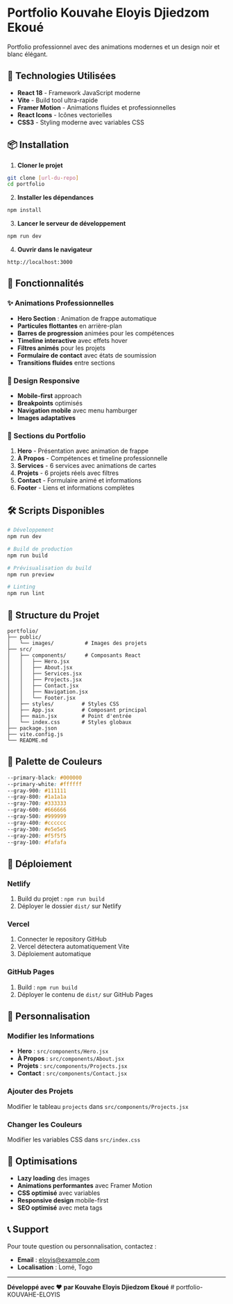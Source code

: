 # Portfolio Kouvahe Eloyis Djiedzom Ekoué

Portfolio professionnel avec des animations modernes et un design noir et blanc élégant.

## 🚀 Technologies Utilisées

- **React 18** - Framework JavaScript moderne
- **Vite** - Build tool ultra-rapide
- **Framer Motion** - Animations fluides et professionnelles
- **React Icons** - Icônes vectorielles
- **CSS3** - Styling moderne avec variables CSS

## 📦 Installation

1. **Cloner le projet**
```bash
git clone [url-du-repo]
cd portfolio
```

2. **Installer les dépendances**
```bash
npm install
```

3. **Lancer le serveur de développement**
```bash
npm run dev
```

4. **Ouvrir dans le navigateur**
```
http://localhost:3000
```

## 🎨 Fonctionnalités

### ✨ Animations Professionnelles
- **Hero Section** : Animation de frappe automatique
- **Particules flottantes** en arrière-plan
- **Barres de progression** animées pour les compétences
- **Timeline interactive** avec effets hover
- **Filtres animés** pour les projets
- **Formulaire de contact** avec états de soumission
- **Transitions fluides** entre sections

### 📱 Design Responsive
- **Mobile-first** approach
- **Breakpoints** optimisés
- **Navigation mobile** avec menu hamburger
- **Images adaptatives**

### 🎯 Sections du Portfolio

1. **Hero** - Présentation avec animation de frappe
2. **À Propos** - Compétences et timeline professionnelle
3. **Services** - 6 services avec animations de cartes
4. **Projets** - 6 projets réels avec filtres
5. **Contact** - Formulaire animé et informations
6. **Footer** - Liens et informations complètes

## 🛠 Scripts Disponibles

```bash
# Développement
npm run dev

# Build de production
npm run build

# Prévisualisation du build
npm run preview

# Linting
npm run lint
```

## 📁 Structure du Projet

```
portfolio/
├── public/
│   └── images/          # Images des projets
├── src/
│   ├── components/      # Composants React
│   │   ├── Hero.jsx
│   │   ├── About.jsx
│   │   ├── Services.jsx
│   │   ├── Projects.jsx
│   │   ├── Contact.jsx
│   │   ├── Navigation.jsx
│   │   └── Footer.jsx
│   ├── styles/         # Styles CSS
│   ├── App.jsx         # Composant principal
│   ├── main.jsx        # Point d'entrée
│   └── index.css       # Styles globaux
├── package.json
├── vite.config.js
└── README.md
```

## 🎨 Palette de Couleurs

```css
--primary-black: #000000
--primary-white: #ffffff
--gray-900: #111111
--gray-800: #1a1a1a
--gray-700: #333333
--gray-600: #666666
--gray-500: #999999
--gray-400: #cccccc
--gray-300: #e5e5e5
--gray-200: #f5f5f5
--gray-100: #fafafa
```

## 🚀 Déploiement

### Netlify
1. Build du projet : `npm run build`
2. Déployer le dossier `dist/` sur Netlify

### Vercel
1. Connecter le repository GitHub
2. Vercel détectera automatiquement Vite
3. Déploiement automatique

### GitHub Pages
1. Build : `npm run build`
2. Déployer le contenu de `dist/` sur GitHub Pages

## 📝 Personnalisation

### Modifier les Informations
- **Hero** : `src/components/Hero.jsx`
- **À Propos** : `src/components/About.jsx`
- **Projets** : `src/components/Projects.jsx`
- **Contact** : `src/components/Contact.jsx`

### Ajouter des Projets
Modifier le tableau `projects` dans `src/components/Projects.jsx`

### Changer les Couleurs
Modifier les variables CSS dans `src/index.css`

## 🔧 Optimisations

- **Lazy loading** des images
- **Animations performantes** avec Framer Motion
- **CSS optimisé** avec variables
- **Responsive design** mobile-first
- **SEO optimisé** avec meta tags

## 📞 Support

Pour toute question ou personnalisation, contactez :
- **Email** : eloyis@example.com
- **Localisation** : Lomé, Togo

---

**Développé avec ❤️ par Kouvahe Eloyis Djiedzom Ekoué**
#   p o r t f o l i o - K O U V A H E - E L O Y I S  
 